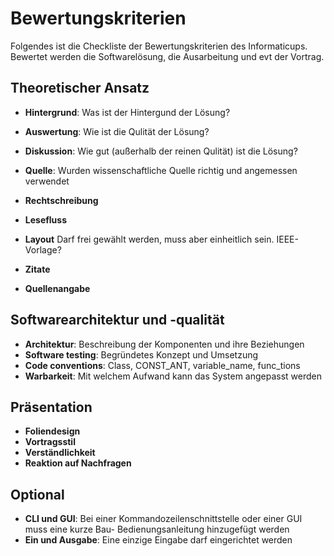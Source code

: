 # Bewertungskriterien
Folgendes ist die Checkliste der Bewertungskriterien des Informaticups. 
Bewertet werden die Softwarelösung, die Ausarbeitung und evt der Vortrag.

## Theoretischer Ansatz

- **Hintergrund**: Was ist der Hintergund der Lösung?
- **Auswertung**: Wie ist die Qulität der Lösung?
- **Diskussion**: Wie gut (außerhalb der reinen Qulität) ist die Lösung?
- **Quelle**: Wurden wissenschaftliche Quelle richtig und angemessen verwendet

- **Rechtschreibung**
- **Lesefluss**
- **Layout** Darf frei gewählt werden, muss aber einheitlich sein. IEEE-Vorlage?
- **Zitate**
- **Quellenangabe**

## Softwarearchitektur und -qualität

- **Architektur**: Beschreibung der Komponenten und ihre Beziehungen
- **Software testing**: Begründetes Konzept und Umsetzung
- **Code conventions**: Class, CONST_ANT, variable_name, func_tions
- **Warbarkeit**: Mit welchem Aufwand kann das System angepasst werden

## Präsentation

- **Foliendesign**
- **Vortragsstil**
- **Verständlichkeit**
- **Reaktion auf Nachfragen**

## Optional

- **CLI und GUI**: Bei einer Kommandozeilenschnittstelle oder einer GUI muss eine kurze Bau- Bedienungsanleitung hinzugefügt werden
- **Ein und Ausgabe**: Eine einzige Eingabe darf eingerichtet werden
